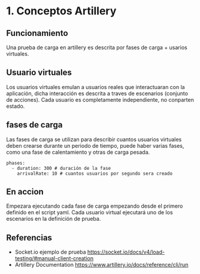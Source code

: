# 1. Conceptos Artillery

## Funcionamiento
Una prueba de carga en artillery es descrita por fases de carga + usarios virtuales.

## Usuario virtuales
Los usuarios virtuales emulan a usuarios reales que interactuaran con la aplicación, dicha interacción es descrita a traves de escenarios (conjunto de acciones).
Cada usuario es completamente independiente, no conparten estado.

## fases de carga
Las fases de carga se utilizan para describir cuantos usuarios virtuales deben crearse durante un periodo de tiempo, puede haber varias fases, como una fase de calentamiento y otras de carga pesada.
```
phases:
  - duration: 300 # duración de la fase
    arrivalRate: 10 # cuantos usuarios por segundo sera creado
```

## En accion
Empezara ejecutando cada fase de carga empezando desde el primero definido en el script yaml. Cada usuario virtual ejecutará uno de los escenarios en la definición de prueba.

## Referencias
- Socket.io ejemplo de prueba https://socket.io/docs/v4/load-testing/#manual-client-creation
- Artillery Documentation https://www.artillery.io/docs/reference/cli/run